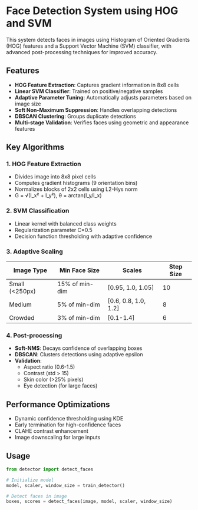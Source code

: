 # Face Detection System using HOG and SVM

This system detects faces in images using Histogram of Oriented Gradients (HOG) features and a Support Vector Machine (SVM) classifier, with advanced post-processing techniques for improved accuracy.

## Features

- **HOG Feature Extraction**: Captures gradient information in 8x8 cells
- **Linear SVM Classifier**: Trained on positive/negative samples
- **Adaptive Parameter Tuning**: Automatically adjusts parameters based on image size
- **Soft Non-Maximum Suppression**: Handles overlapping detections
- **DBSCAN Clustering**: Groups duplicate detections
- **Multi-stage Validation**: Verifies faces using geometric and appearance features

## Key Algorithms

### 1. HOG Feature Extraction
- Divides image into 8x8 pixel cells
- Computes gradient histograms (9 orientation bins)
- Normalizes blocks of 2x2 cells using L2-Hys norm
- G = √(I_x² + I_y²), θ = arctan(I_y/I_x)

### 2. SVM Classification
- Linear kernel with balanced class weights
- Regularization parameter C=0.5
- Decision function thresholding with adaptive confidence

### 3. Adaptive Scaling
| Image Type       | Min Face Size | Scales               | Step Size |
|------------------|---------------|----------------------|-----------|
| Small (<250px)   | 15% of min-dim | [0.95, 1.0, 1.05]   | 10       |
| Medium           | 5% of min-dim  | [0.6, 0.8, 1.0, 1.2]| 8        |
| Crowded          | 3% of min-dim  | [0.1-1.4]           | 6        |

### 4. Post-processing
- **Soft-NMS**: Decays confidence of overlapping boxes
- **DBSCAN**: Clusters detections using adaptive epsilon
- **Validation**:
  - Aspect ratio (0.6-1.5)
  - Contrast (std > 15)
  - Skin color (>25% pixels)
  - Eye detection (for large faces)

## Performance Optimizations
- Dynamic confidence thresholding using KDE
- Early termination for high-confidence faces
- CLAHE contrast enhancement
- Image downscaling for large inputs

## Usage
```python
from detector import detect_faces

# Initialize model
model, scaler, window_size = train_detector()

# Detect faces in image
boxes, scores = detect_faces(image, model, scaler, window_size)
